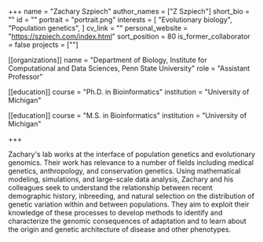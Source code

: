 +++
name = "Zachary Szpiech"
author_names = ["Z Szpiech"]
short_bio = ""
id = ""
portrait = "portrait.png"
interests = [
  "Evolutionary biology",
  "Population genetics",
]
cv_link = ""
personal_website = "https://szpiech.com/index.html"
sort_position = 80
is_former_collaborator = false
projects = [""]

[[organizations]]
    name = "Department of Biology, Institute for Computational and Data Sciences, Penn State University"
    role = "Assistant Professor"

[[education]]
  course = "Ph.D. in Bioinformatics"
  institution = "University of Michigan"

[[education]]
  course = "M.S. in Bioinformatics"
  institution = "University of Michigan"

+++

Zachary's lab works at the interface of population genetics and evolutionary genomics. Their work has relevance to a number of fields including medical genetics, anthropology, and conservation genetics. Using mathematical modeling, simulations, and large-scale data analysis, Zachary and his colleagues seek to understand the relationship between recent demographic history, inbreeding, and natural selection on the distribution of genetic variation within and between populations. They aim to exploit their knowledge of these processes to develop methods to identify and characterize the genomic consequences of adaptation and to learn about the origin and genetic architecture of disease and other phenotypes.
